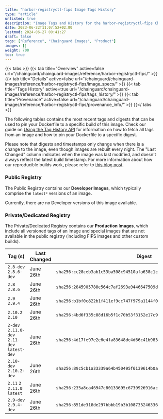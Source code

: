 ```yaml
---
title: "harbor-registryctl-fips Image Tags History"
type: "article"
unlisted: true
description: "Image Tags and History for the harbor-registryctl-fips Chainguard Image"
date: 2023-06-22T11:07:52+02:00
lastmod: 2024-06-27 00:41:27
draft: false
tags: ["Reference", "Chainguard Images", "Product"]
images: []
weight: 700
toc: true
---
```


{{< tabs >}}
{{< tab title="Overview" active=false url="/chainguard/chainguard-images/reference/harbor-registryctl-fips/" >}}
{{< tab title="Details" active=false url="/chainguard/chainguard-images/reference/harbor-registryctl-fips/image_specs/" >}}
{{< tab title="Tags History" active=true url="/chainguard/chainguard-images/reference/harbor-registryctl-fips/tags_history/" >}}
{{< tab title="Provenance" active=false url="/chainguard/chainguard-images/reference/harbor-registryctl-fips/provenance_info/" >}}
{{</ tabs >}}

The following tables contains the most recent tags and digests that can be used to pin your Dockerfile to a specific build of this image. Check our guide on [Using the Tag History API](/chainguard/chainguard-images/using-the-tag-history-api/) for information on how to fetch all tags from an image and how to pin your Dockerfile to a specific digest.

Please note that digests and timestamps only change when there is a change to the image, even though images are rebuilt every night. The "Last Changed" column indicates when the image was last modified, and doesn't always reflect the latest build timestamp. For more information about how our reproducible builds work, please refer to [this blog post](https://www.chainguard.dev/unchained/reproducing-chainguards-reproducible-image-builds).

### Public Registry
The Public Registry contains our **Developer Images**, which typically comprise the `latest*` versions of an image.

Currently, there are no Developer versions of this image available.

### Private/Dedicated Registry
The Private/Dedicated Registry contains our **Production Images**, which include all versioned tags of an image and special images that are not available in the public registry (including FIPS images and other custom builds).

| Tag (s)                                       | Last Changed | Digest                                                                    |
|-----------------------------------------------|--------------|---------------------------------------------------------------------------|
|  `2.8-dev` `2.8.6-dev`                        | June 26th    | `sha256:cc28ceb3ab1c53ba508c94510afa638c1c5c8d7b76b20f952db0444bcb780085` |
|  `2.8` `2.8.6`                                | June 26th    | `sha256:2845905788e564c7af2693a9446647509df7784afb5411f9ed746f1d3ac18b54` |
|  `2.9` `2.9.4`                                | June 26th    | `sha256:b1bf0c822b1f411ef9cc747f979a1144f00e9e339ab769ec370fedd35b0a1ac0` |
|  `2.10.2` `2.10`                              | June 26th    | `sha256:4bd6f335c88d16b5f1c70b53f3152e17c9dfd337c82b10976be79aca2ce24a06` |
|  `2-dev` `2.11.0-dev` `2.11-dev` `latest-dev` | June 26th    | `sha256:4d17fe97e2e6e4fa83648de4d66c41b983858d9a1d9d25739e7e42a87635584d` |
|  `2.10-dev` `2.10.2-dev`                      | June 26th    | `sha256:89c5cb1a33339a64b450495f6139614b0a56e87d6ff1bda1ed7ce18d89abf1eb` |
|  `2.11` `2` `2.11.0` `latest`                 | June 26th    | `sha256:235a8ca46947c80133695c6739926916ac8f55ea658b7ebfd00c3e6da7face3e` |
|  `2.9-dev` `2.9.4-dev`                        | June 26th    | `sha256:851de318de297bbbb19b3b108733246336c40a2e3b19fe3d43ef1d9771d268fe` |

